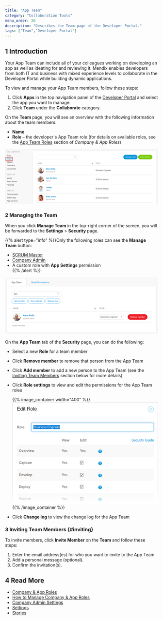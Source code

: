 ```yaml
---
title: "App Team"
category: "Collaboration Tools"
menu_order: 20
description: "Describes the Team page of the Developer Portal."
tags: ["Team","Developer Portal"]
---
```


## 1 Introduction

Your App Team can include all of your colleagues working on developing an app as well as ideating for and reviewing it. Mendix enables developers from both IT and business with mixed experience levels to collaborate in the Developer Portal while building dynamic applications.

To view and manage your App Team members, follow these steps:

1. Click **Apps** in the top navigation panel of the [Developer Portal](http://home.mendix.com) and select the app you want to manage.
2. Click **Team** under the **Collaborate** category.

On the **Team** page, you will see an overview with the following information about the team members:

* **Name**
* **Role** – the developer's App Team role (for details on available roles, see the [App Team Roles](../company-app-roles/index#app-team-roles) section of *Company & App Roles*)

![](attachments/team.png)

### 2 Managing the Team

When you click **Manage Team** in the top-right corner of the screen, you will be forwarded to the **Settings** > **Security** page. 

{{% alert type="info" %}}Only the following roles can see the **Manage Team** button:<br />
* [SCRUM Master](../company-app-roles/index#app-team-roles)<br />
* [Company Admin](../company-app-roles/#company-admin)<br />
* A custom role with **App Settings** permission<br />
{{% /alert %}}

![](attachments/team-security.png)

On the  **App Team** tab of the **Security** page, you can do the following:

* Select a new **Role** for a team member
* Click **Remove member** to remove that person from the App Team
* Click **Add member** to add a new person to the App Team (see the [Inviting Team Members](#inviting) section below for more details)
*  Click **Role settings** to view and edit the permissions for the App Team roles

	{{% image_container width="400" %}}![](attachments/role-settings.png)
	{{% /image_container %}}

* Click **Change log** to view the change log for the App Team


### 3 Inviting Team Members {#inviting}

To invite members, click **Invite Member** on the **Team** and follow these steps:

1. Enter the email address(es) for who you want to invite to the App Team.
2. Add a personal message (optional).
3. Confirm the invitation(s).

## 4 Read More

* [Company & App Roles](/developerportal/company-app-roles/index)
* [How to Manage Company & App Roles](/developerportal/company-app-roles/manage-roles)
* [Company Admin Settings](/developerportal/company-app-roles/companyadmin-settings)
* [Settings](/developerportal/settings)
* [Stories](stories)
